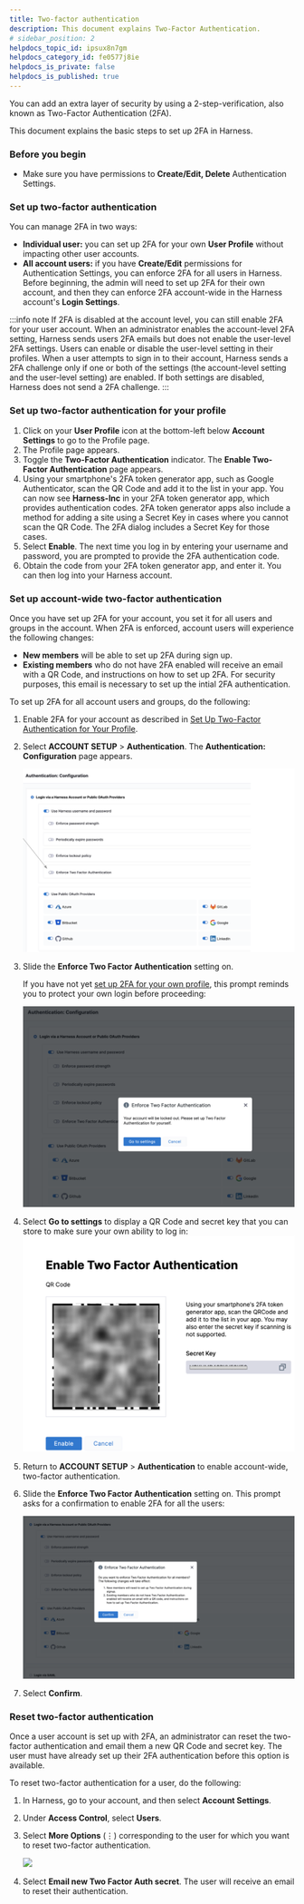 ```yaml
---
title: Two-factor authentication
description: This document explains Two-Factor Authentication.
# sidebar_position: 2
helpdocs_topic_id: ipsux8n7gm
helpdocs_category_id: fe0577j8ie
helpdocs_is_private: false
helpdocs_is_published: true
---
```


You can add an extra layer of security by using a 2-step-verification, also known as Two-Factor Authentication (2FA).

This document explains the basic steps to set up 2FA in Harness.

### Before you begin

* Make sure you have permissions to **Create/Edit, Delete** Authentication Settings.

### Set up two-factor authentication

You can manage 2FA in two ways:

* **Individual user:** you can set up 2FA for your own **User Profile** without impacting other user accounts.
* **All account users:** if you have **Create/Edit** permissions for Authentication Settings, you can enforce 2FA for all users in Harness. Before beginning, the admin will need to set up 2FA for their own account, and then they can enforce 2FA account-wide in the Harness account's **Login Settings**.

:::info note
If 2FA is disabled at the account level, you can still enable 2FA for your user account. When an administrator enables the account-level 2FA setting, Harness sends users 2FA emails but does not enable the user-level 2FA settings. Users can enable or disable the user-level setting in their profiles. When a user attempts to sign in to their account, Harness sends a 2FA challenge only if one or both of the settings (the account-level setting and the user-level setting) are enabled. If both settings are disabled, Harness does not send a 2FA challenge.
:::

### Set up two-factor authentication for your profile

1. Click on your **User Profile** icon at the bottom-left below **Account Settings** to go to the Profile page.
2. The Profile page appears.
3. Toggle the **Two-Factor Authentication** indicator. The **Enable Two-Factor Authentication** page appears.
4. Using your smartphone's 2FA token generator app, such as Google Authenticator, scan the QR Code and add it to the list in your app.
You can now see **Harness-Inc** in your 2FA token generator app, which provides authentication codes.
2FA token generator apps also include a method for adding a site using a Secret Key in cases where you cannot scan the QR Code. The 2FA dialog includes a Secret Key for those cases.
5. Select **Enable**. The next time you log in by entering your username and password, you are prompted to provide the 2FA authentication code.
6. Obtain the code from your 2FA token generator app, and enter it. You can then log into your Harness account.

### Set up account-wide two-factor authentication

Once you have set up 2FA for your account, you set it for all users and groups in the account. When 2FA is enforced, account users will experience the following changes:

* **New members** will be able to set up 2FA during sign up.
* **Existing members** who do not have 2FA enabled will receive an email with a QR Code, and instructions on how to set up 2FA.  For security purposes, this email is necessary to set up the intial 2FA authentication.

To set up 2FA for all account users and groups, do the following:

1. Enable 2FA for your account as described in [Set Up Two-Factor Authentication for Your Profile](#set-up-two-factor-authentication-for-your-profile).

2. Select **ACCOUNT SETUP** > **Authentication**. The **Authentication: Configuration** page appears.

   ![](./static/two-factor-authentication-01.png)

3. Slide the **Enforce Two Factor Authentication** setting on.

   If you have not yet [set up 2FA for your own profile](#set-up-two-factor-authentication-for-your-profile), this prompt reminds you to protect your own login before proceeding:

   ![](./static/two-factor-authentication-02.png)

4. Select **Go to settings** to display a QR Code and secret key that you can store to make sure your own ability to log in:
![](./static/two-factor-authentication-03.png)

5. Return to **ACCOUNT SETUP** > **Authentication** to enable account-wide, two-factor authentication.
6. Slide the **Enforce Two Factor Authentication** setting on. This prompt asks for a confirmation to enable 2FA for all the users:

   ![](./static/two-factor-authentication-04.png)

7. Select **Confirm**.

### Reset two-factor authentication

Once a user account is set up with 2FA, an administrator can reset the two-factor authentication and email them a new QR Code and secret key.  The user must have already set up their 2FA authentication before this option is available.

To reset two-factor authentication for a user, do the following:

1. In Harness, go to your account, and then select **Account Settings**.
2. Under **Access Control**, select **Users**.
3. Select **More Options** (&vellip;) corresponding to the user for which you want to reset two-factor authentication.

   ![](./static/reset-two-factor-authentication.png)

4. Select **Email new Two Factor Auth secret**.
   The user will receive an email to reset their authentication.
